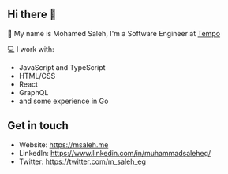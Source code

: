 ## Hi there 👋

🏢 My name is Mohamed Saleh, I'm a Software Engineer at [Tempo](https://tempo.fit)


💻 I work with:
- JavaScript and TypeScript
- HTML/CSS
- React
- GraphQL
- and some experience in Go


## Get in touch
- Website: https://msaleh.me
- LinkedIn: https://www.linkedin.com/in/muhammadsaleheg/
- Twitter: https://twitter.com/m_saleh_eg
